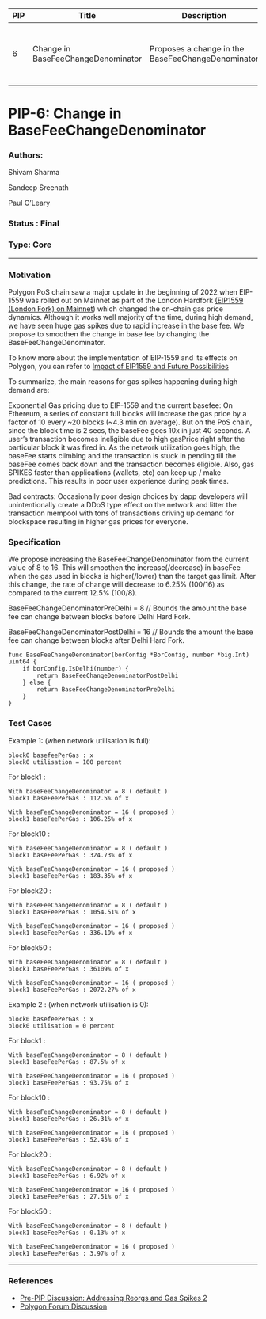| PIP               | Title                           | Description          | Author                        | Discussion | Status | Type                                     | Date                  |
|-------------------|---------------------------------|----------------------|-------------------------------|------------|--------|------------------------------------------|-----------------------|
| 6 | Change in BaseFeeChangeDenominator  | Proposes a change in the BaseFeeChangeDenominator | Shivam Sharma, Sandeep Sreenath, Paul O’Leary | [Forum](https://forum.polygon.technology/t/pip-6-change-in-basefeechangedenominator/10875/4)  | Final | Core | 2023-01-10 |

# PIP-6: Change in BaseFeeChangeDenominator

### Authors:

Shivam Sharma

Sandeep Sreenath

Paul O’Leary

### Status : Final

### Type: Core

---

### Motivation

Polygon PoS chain saw a major update in the beginning of 2022 when EIP-1559 was rolled out on Mainnet as part of the London Hardfork [(EIP1559 (London Fork) on Mainnet](https://forum.polygon.technology/t/eip1559-london-fork-on-mainnet/549)) which changed the on-chain gas price dynamics. Although it works well majority of the time, during high demand, we have seen huge gas spikes due to rapid increase in the base fee. We propose to smoothen the change in base fee by changing the BaseFeeChangeDenominator.

To know more about the implementation of EIP-1559 and its effects on Polygon, you can refer to [Impact of EIP1559 and Future Possibilities](https://forum.polygon.technology/t/impact-of-eip1559-and-future-possibilities/1749)

To summarize, the main reasons for gas spikes happening during high demand are:

Exponential Gas pricing due to EIP-1559 and the current basefee: On Ethereum, a series of constant full blocks will increase the gas price by a factor of 10 every ~20 blocks (~4.3 min on average). But on the PoS chain, since the block time is 2 secs, the baseFee goes 10x in just 40 seconds. A user’s transaction becomes ineligible due to high gasPrice right after the particular block it was fired in. As the network utilization goes high, the baseFee starts climbing and the transaction is stuck in pending till the baseFee comes back down and the transaction becomes eligible. Also, gas SPIKES faster than applications (wallets, etc) can keep up / make predictions. This results in poor user experience during peak times.

Bad contracts: Occasionally poor design choices by dapp developers will unintentionally create a DDoS type effect on the network and litter the transaction mempool with tons of transactions driving up demand for blockspace resulting in higher gas prices for everyone.

### Specification

We propose increasing the BaseFeeChangeDenominator from the current value of 8 to 16. This will smoothen the increase(/decrease) in baseFee when the gas used in blocks is higher(/lower) than the target gas limit. After this change, the rate of change will decrease to 6.25% (100/16) as compared to the current 12.5% (100/8).

BaseFeeChangeDenominatorPreDelhi = 8 // Bounds the amount the base fee can
change between blocks before Delhi Hard Fork.

BaseFeeChangeDenominatorPostDelhi = 16 // Bounds the amount the base fee can
change between blocks after Delhi Hard Fork.

```
func BaseFeeChangeDenominator(borConfig *BorConfig, number *big.Int) uint64 {
	if borConfig.IsDelhi(number) {
		return BaseFeeChangeDenominatorPostDelhi
	} else {
		return BaseFeeChangeDenominatorPreDelhi
	}
}
```
### Test Cases

Example 1: (when network utilisation is full):

```
block0 basefeePerGas : x
block0 utilisation = 100 percent
```

For block1 :
	
    With baseFeeChangeDenominator = 8 ( default )
	block1 baseFeePerGas : 112.5% of x

	With baseFeeChangeDenominator = 16 ( proposed )
	block1 baseFeePerGas : 106.25% of x
    
For block10 :
	
    With baseFeeChangeDenominator = 8 ( default )
	block1 baseFeePerGas : 324.73% of x

	With baseFeeChangeDenominator = 16 ( proposed )
	block1 baseFeePerGas : 183.35% of x
For block20 :
	
    With baseFeeChangeDenominator = 8 ( default )
	block1 baseFeePerGas : 1054.51% of x

	With baseFeeChangeDenominator = 16 ( proposed )
	block1 baseFeePerGas : 336.19% of x

For block50 :
	
    With baseFeeChangeDenominator = 8 ( default )
	block1 baseFeePerGas : 36109% of x

	With baseFeeChangeDenominator = 16 ( proposed )
	block1 baseFeePerGas : 2072.27% of x
 
Example 2 : (when network utilisation is 0):

```
block0 basefeePerGas : x
block0 utilisation = 0 percent
```

For block1 :
	
    With baseFeeChangeDenominator = 8 ( default )
	block1 baseFeePerGas : 87.5% of x

	With baseFeeChangeDenominator = 16 ( proposed )
	block1 baseFeePerGas : 93.75% of x
For block10 :
	
    With baseFeeChangeDenominator = 8 ( default )
	block1 baseFeePerGas : 26.31% of x

	With baseFeeChangeDenominator = 16 ( proposed )
	block1 baseFeePerGas : 52.45% of x
For block20 :
	
    With baseFeeChangeDenominator = 8 ( default )
	block1 baseFeePerGas : 6.92% of x

	With baseFeeChangeDenominator = 16 ( proposed )
	block1 baseFeePerGas : 27.51% of x
For block50 :
	
    With baseFeeChangeDenominator = 8 ( default )
	block1 baseFeePerGas : 0.13% of x

	With baseFeeChangeDenominator = 16 ( proposed )
	block1 baseFeePerGas : 3.97% of x

---

### References

- [Pre-PIP Discussion: Addressing Reorgs and Gas Spikes 2](https://forum.polygon.technology/t/pre-pip-discussion-addressing-reorgs-and-gas-spikes/10623/25) 
- [Polygon Forum Discussion](https://forum.polygon.technology/t/pip-6-change-in-basefeechangedenominator/10875/4) 

